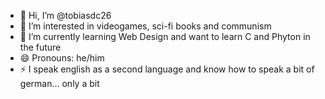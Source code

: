 - 👋 Hi, I’m @tobiasdc26
- 👀 I’m interested in videogames, sci-fi books and communism
- 🌱 I’m currently learning Web Design and want to learn C and Phyton in the future
- 😄 Pronouns: he/him
- ⚡ I speak english as a second language and know how to speak a bit of german... only a bit

<!---
tobiasdc26/tobiasdc26 is a ✨ special ✨ repository because its `README.md` (this file) appears on your GitHub profile.
You can click the Preview link to take a look at your changes.
--->
